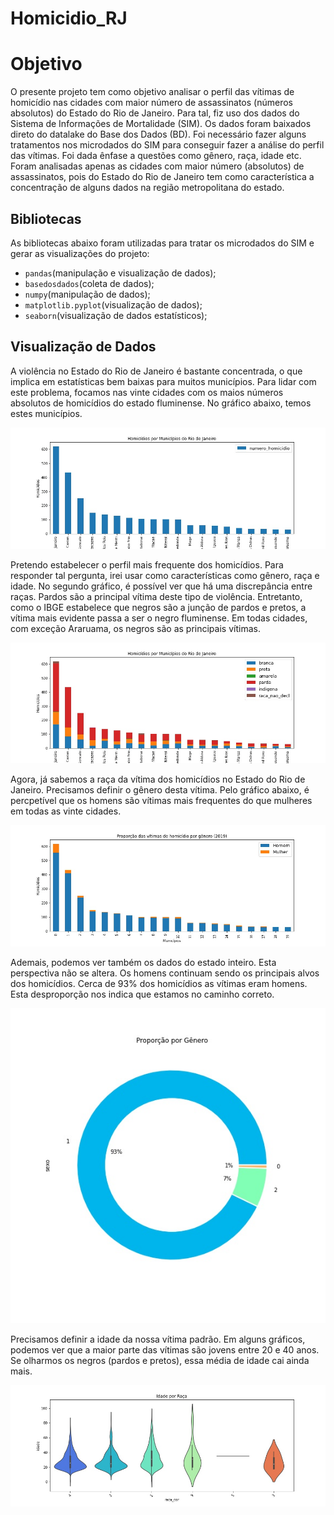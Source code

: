 # Homicidio_RJ

# Objetivo

O presente projeto tem como objetivo analisar o perfil das vítimas de homicídio nas cidades com maior número de assassinatos (números absolutos) do Estado do Rio de Janeiro. Para tal, fiz uso dos dados do Sistema de Informações de Mortalidade (SIM). Os dados foram baixados direto do datalake do Base dos Dados (BD). Foi necessário fazer alguns tratamentos nos microdados do SIM para conseguir fazer a análise do perfil das vítimas. Foi dada ênfase a questões como gênero, raça, idade etc. Foram analisadas apenas as cidades com maior número (absolutos) de assassinatos, pois do Estado do Rio de Janeiro tem como característica a concentração de alguns dados na região metropolitana do estado. 

## Bibliotecas 

As bibliotecas abaixo foram utilizadas para tratar os microdados do SIM e gerar as visualizações do projeto:

* `pandas`(manipulação e visualização de dados);
* `basedosdados`(coleta de dados);
* `numpy`(manipulação de dados);
* `matplotlib.pyplot`(visualização de dados);
* `seaborn`(visualização de dados estatísticos);

## Visualização de Dados

A violência no Estado do Rio de Janeiro é bastante concentrada, o que implica em estatísticas bem baixas para muitos municípios.
Para lidar com este problema, focamos nas vinte cidades com os maios números absolutos de homicídios do estado fluminense. No gráfico abaixo, temos estes municípios.

![gráfico1](image/homicidio_plot.jpg)

Pretendo estabelecer o perfil mais frequente dos homicídios. Para responder tal pergunta, irei usar como características como gênero, raça e idade. No segundo gráfico, é possível ver que há uma discrepância entre raças. Pardos são a principal vítima deste tipo de violência. Entretanto, como o IBGE estabelece que negros são a junção de pardos e pretos, a vítima mais evidente passa a ser o negro fluminense. Em todas cidades, com exceção Araruama, os negros são as principais vítimas.

![gráfico2](image/raca_barplot.jpg)

Agora, já sabemos a raça da vítima dos homicídios no Estado do Rio de Janeiro. Precisamos definir o gênero desta vítima. Pelo gráfico abaixo, é percpetível que os homens são vítimas mais frequentes do que mulheres em todas as vinte cidades. 

![gráfico3](image/genero_barplot.jpg)

Ademais, podemos ver também os dados do estado inteiro. Esta perspectiva não se altera. Os homens continuam sendo os principais alvos dos homicídios. Cerca de 93% dos homicídios as vítimas eram homens. Esta desproporção nos indica que estamos no caminho correto.

![gráfico4](image/pie_plotage.jpg)

Precisamos definir a idade da nossa vítima padrão. Em alguns gráficos, podemos ver que a maior parte das vítimas são jovens entre 20 e 40 anos. Se olharmos os negros (pardos e pretos), essa média de idade cai ainda mais.

![gráfico5](image/violin_age1.jpg)

